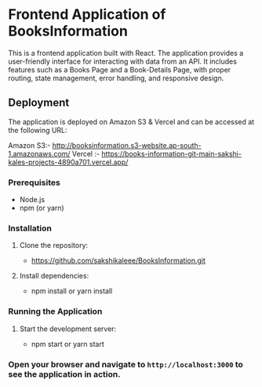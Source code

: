 # Frontend Application of BooksInformation

This is a frontend application built with React. The application provides a user-friendly interface for interacting with data from an API. It includes features such as a Books Page and a Book-Details Page, with proper routing, state management, error handling, and responsive design.

## Deployment

The application is deployed on Amazon S3 & Vercel and can be accessed at the following URL: 

Amazon S3:- http://booksinformation.s3-website.ap-south-1.amazonaws.com/
Vercel :-   https://books-information-git-main-sakshi-kales-projects-4890a701.vercel.app/

### Prerequisites
- Node.js
- npm (or yarn)

### Installation
1. Clone the repository: 
    - https://github.com/sakshikaleee/BooksInformation.git

2. Install dependencies:
    - npm install
         or
     yarn install
  
### Running the Application

1. Start the development server:

   - npm start
     or
    yarn start

### Open your browser and navigate to `http://localhost:3000` to see the application in action.

